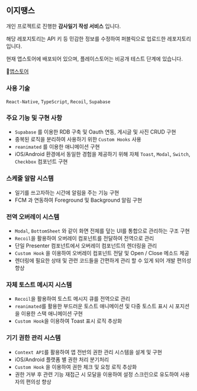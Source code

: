## 이지땡스

개인 프로젝트로 진행한 **감사일기 작성 서비스** 입니다.

해당 레포지토리는 API 키 등 민감한 정보를 수정하여 퍼블릭으로 업로드한 레포지토리입니다.

현재 앱스토어에 배포되어 있으며, 플레이스토어는 비공개 테스트 단계에 있습니다.

📎[앱스토어](https://apps.apple.com/kr/app/%EC%9D%B4%EC%A7%80%EB%95%A1%EC%8A%A4/id6714472200)

### 사용 기술

`React-Native`, `TypeScript`, `Recoil`, `Supabase`

### 주요 기능 및 구현 사항

- `Supabase` 를 이용한 RDB 구축 및 Oauth 연동, 게시글 및 사진 CRUD 구현
- 중복된 로직을 분리하여 사용하기 위한 `Custom Hooks` 사용
- `reanimated` 를 이용한 애니메이션 구현
- iOS/Android 환경에서 동일한 경험을 제공하기 위해 자체 `Toast`, `Modal`, `Switch`, `Checkbox` 컴포넌트 구현

### 스케줄 알람 시스템

- 일기를 쓰고자하는 시간에 알림을 주는 기능 구현
- FCM 과 연동하여 Foreground 및 Background 알림 구현

### 전역 오버레이 시스템

- `Modal`, `BottomSheet` 와 같이 화면 전체를 덮는 UI를 통합으로 관리하는 구조 구현
- `Recoil`을 활용하여 오버레이 컴포넌트를 전달하여 전역으로 관리
- 단일 Presenter 컴포넌트에서 오버레이 컴포넌트의 렌더링을 관리
- `Custom Hook` 을 이용하여 오버레이 컴포넌트 전달 및 Open / Close 메소드 제공
- 렌더링에 필요한 상태 및 관련 코드들을 간편하게 관리 할 수 있게 되어 개발 편의성 향상

### 자체 토스트 메시지 시스템

- `Recoil`을 활용하여 토스트 메시지 큐를 전역으로 관리
- `reanimated`를 활용한 부드러운 토스트 애니메이션 및 다중 토스트 표시 시 포지션을 이용한 스택 애니메이션 구현
- `Custom Hook`을 이용하여 Toast 표시 로직 추상화

### 기기 권한 관리 시스템

- `Context API`를 활용하여 앱 전반의 권한 관리 시스템을 설계 및 구현
- iOS/Android 플랫폼 별 권한 처리 분기처리
- `Custom Hook` 을 이용하여 권한 체크 및 요청 로직 추상화
- 권한 거부 후 관련 기능 재접근 시 모달을 이용하여 설정 스크린으로 유도하여 사용자의 편의성 향상
